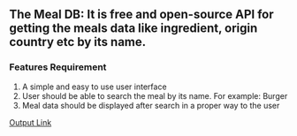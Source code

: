 ## The Meal DB: It is free and open-source API for getting the meals data like ingredient, origin country etc by its name.
### Features Requirement
1. A simple and easy to use user interface
2. User should be able to search the meal by its name. For example: Burger
3. Meal data should be displayed after search in a proper way to the user

[Output Link](https://656e48e995605300706b3e11--sunny-cajeta-7efe08.netlify.app/)
